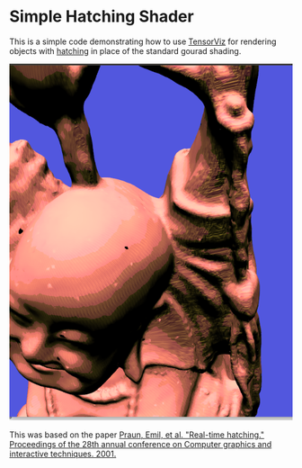 Simple Hatching Shader
======================

This is a simple code demonstrating how to use [TensorViz]() for
rendering objects with [hatching](https://en.wikipedia.org/wiki/Hatching)
in place of the standard gourad shading.

![](assets/screenshot.png)

This was based on the paper [Praun, Emil, et al. "Real-time hatching."
Proceedings of the 28th annual conference on Computer graphics and
interactive techniques. 2001.](http://hhoppe.com/hatching.pdf)
